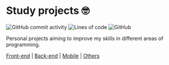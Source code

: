 # Study projects 🤓
![GitHub commit activity](https://img.shields.io/github/commit-activity/w/pedro-isacss/projects)
![Lines of code](https://img.shields.io/tokei/lines/github/pedro-isacss/projects)
![GitHub](https://img.shields.io/github/license/pedro-isacss/projects)

Personal projects aiming to improve my skills in different areas of programming.

[Front-end](https://github.com/pedro-isacss/projects/tree/master/frontend) | 
[Back-end](https://github.com/pedro-isacss/projects/tree/master/backend/) |
[Mobile](https://github.com/pedro-isacss/projects/tree/master/mobile) |
[Others](https://github.com/pedro-isacss/projects/tree/master/others)
